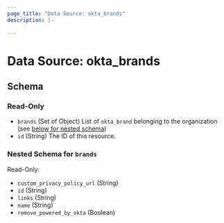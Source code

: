 ```yaml
---
page_title: "Data Source: okta_brands"
description: |-
  
---
```


# Data Source: okta_brands





<!-- schema generated by tfplugindocs -->
## Schema

### Read-Only

- `brands` (Set of Object) List of `okta_brand` belonging to the organization (see [below for nested schema](#nestedatt--brands))
- `id` (String) The ID of this resource.

<a id="nestedatt--brands"></a>
### Nested Schema for `brands`

Read-Only:

- `custom_privacy_policy_url` (String)
- `id` (String)
- `links` (String)
- `name` (String)
- `remove_powered_by_okta` (Boolean)


